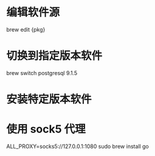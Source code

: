 # 编辑软件源

brew edit {pkg}

# 切换到指定版本软件

brew switch postgresql 9.1.5

# 安装特定版本软件

# 使用 sock5 代理

ALL_PROXY=socks5://127.0.0.1:1080 sudo brew install go
